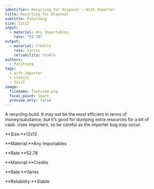 ```yaml
---
identifier: Recycling for Disposal – With Importer
title: Recycling for Disposal
subtitle: Patytseng
size: 12x12
input:
  - material: Any Importables
    rate: "52.78"
output:
  - material: Credits
    rate: Varies
    reliability: Stable
authors:
  - Patytsung
tags:
  - with-importer
  - credits
  - 12x12
image:
  filename: featured.png
  focal_point: Smart
  preview_only: false
---
```

A recycling build. It may not be the most efficient in terms of money/substance, but it’s good for dumping extra resources for a bit of cash. Uses importers, so be careful as the importer bug may occur.

**Size:**12x12

**Material:**Any Importables

**Rate:**52.78

**Material:**Credits

**Rate:**Varies

**Reliability:**Stable